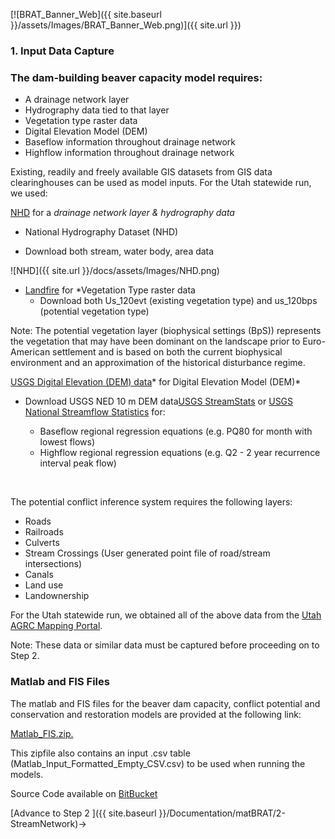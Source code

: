 [![BRAT_Banner_Web]({{ site.baseurl }}/assets/Images/BRAT_Banner_Web.png)]({{ site.url }})



### 1. Input Data Capture

### The dam-building beaver capacity model requires:

- A drainage network layer
- Hydrography data tied to that layer
- Vegetation type raster data
- Digital Elevation Model (DEM)
- Baseflow information throughout drainage network
- Highflow information throughout drainage network

 Existing, readily and freely available GIS datasets from GIS data clearinghouses can be used as model inputs. For the Utah statewide run, we used:

 [NHD](http://nhd.usgs.gov/) for a *drainage network layer & hydrography data*

 * National Hydrography Dataset (NHD)

 * Download both stream,  water body, area data


![NHD]({{ site.url }}/docs/assets/Images/NHD.png)

* [Landfire](http://www.landfire.gov/) for *Vegetation Type raster data
  * Download both Us_120evt (existing vegetation type) and us_120bps (potential vegetation type)

Note: The potential vegetation layer (biophysical settings (BpS)) represents the vegetation that may have been dominant on the landscape prior to Euro-American settlement and is based on both the current biophysical environment and an approximation of the historical disturbance regime. 

[USGS Digital Elevation (DEM) data](http://ned.usgs.gov/)* for Digital Elevation Model (DEM)*
* Download USGS NED  10 m DEM data[USGS StreamStats](http://streamstats.usgs.gov/) or [USGS National Streamflow Statistics](http://water.usgs.gov/osw/programs/nss/pubs.html) for:
  * Baseflow regional regression equations (e.g. PQ80 for month with lowest flows)
  * Highflow regional regression equations (e.g. Q2 - 2 year recurrence interval peak flow)

  ​


The potential conflict inference system requires the following layers:

- Roads 
- Railroads 
- Culverts
- Stream Crossings (User generated point file of road/stream intersections) 
- Canals
- Land use
- Landownership 



For the Utah statewide run, we obtained all of the above data from the [Utah AGRC Mapping Portal](http://gis.utah.gov/).

Note: These data or similar data must be captured before proceeding on to Step 2.

### Matlab and FIS Files

The matlab and FIS files for the beaver dam capacity, conflict potential and conservation and restoration models are provided at the following link: 

[Matlab_FIS.zip.](http://etal.usu.edu/BRAT/Website/Matlab_FIS.zip)

 This zipfile also contains an input .csv table (Matlab_Input_Formatted_Empty_CSV.csv) to be used when running the models.

Source Code available on [BitBucket](https://wheatonetal@bitbucket.org/etal_brat/brat_matlab.git)

[Advance to Step 2 ]({{ site.baseurl }}/Documentation/matBRAT/2-StreamNetwork)->